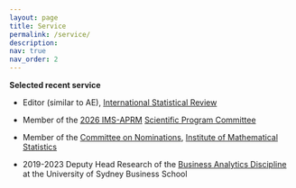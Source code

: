 ```yaml
---
layout: page
title: Service
permalink: /service/
description: 
nav: true
nav_order: 2
---
```


**Selected recent service**

- Editor (similar to AE), [International Statistical Review](https://onlinelibrary.wiley.com/journal/17515823)
  
- Member of the [2026 IMS-APRM](https://ims-aprm2026.sta.cuhk.edu.hk/) [Scientific Program Committee](https://ims-aprm2026.sta.cuhk.edu.hk/committees)
  
- Member of the [Committee on Nominations](https://imstat.org/current-committee-members/), [Institute of Mathematical Statistics](https://imstat.org/)
  
- 2019-2023 Deputy Head Research of the [Business Analytics Discipline](https://www.sydney.edu.au/business/our-research/research-areas/business-analytics.html) at the University of Sydney Business School
